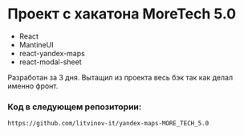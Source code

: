 # Проект с хакатона MoreTech 5.0
- React
- MantineUI
- react-yandex-maps
- react-modal-sheet

Разработан за 3 дня.
Вытащил из проекта весь бэк так как делал именно фронт.

### Код в следующем репозитории:
    https://github.com/litvinov-it/yandex-maps-MORE_TECH_5.0
